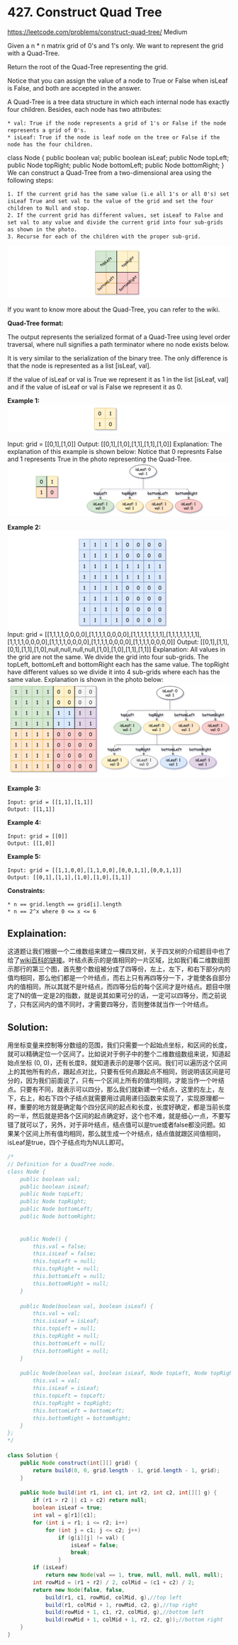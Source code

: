 # 427. Construct Quad Tree
<https://leetcode.com/problems/construct-quad-tree/>
Medium


Given a n * n matrix grid of 0's and 1's only. We want to represent the grid with a Quad-Tree.

Return the root of the Quad-Tree representing the grid.

Notice that you can assign the value of a node to True or False when isLeaf is False, and both are accepted in the answer.

A Quad-Tree is a tree data structure in which each internal node has exactly four children. Besides, each node has two attributes:

    * val: True if the node represents a grid of 1's or False if the node represents a grid of 0's. 
    * isLeaf: True if the node is leaf node on the tree or False if the node has the four children.
class Node {
    public boolean val;
    public boolean isLeaf;
    public Node topLeft;
    public Node topRight;
    public Node bottomLeft;
    public Node bottomRight;
}
We can construct a Quad-Tree from a two-dimensional area using the following steps:

    1. If the current grid has the same value (i.e all 1's or all 0's) set isLeaf True and set val to the value of the grid and set the four children to Null and stop.
    2. If the current grid has different values, set isLeaf to False and set val to any value and divide the current grid into four sub-grids as shown in the photo.
    3. Recurse for each of the children with the proper sub-grid.

![alt text](../resources/new_top.png)

If you want to know more about the Quad-Tree, you can refer to the wiki.

**Quad-Tree format:**

The output represents the serialized format of a Quad-Tree using level order traversal, where null signifies a path terminator where no node exists below.

It is very similar to the serialization of the binary tree. The only difference is that the node is represented as a list [isLeaf, val].

If the value of isLeaf or val is True we represent it as 1 in the list [isLeaf, val] and if the value of isLeaf or val is False we represent it as 0.

**Example 1:**
![alt text](../resources/grid1.png)

Input: grid = [[0,1],[1,0]]
Output: [[0,1],[1,0],[1,1],[1,1],[1,0]]
Explanation: The explanation of this example is shown below:
Notice that 0 represnts False and 1 represents True in the photo representing the Quad-Tree.
![alt text](../resources/e1tree.png)

**Example 2:**
![alt text](../resources/e2mat.png)
Input: grid = [[1,1,1,1,0,0,0,0],[1,1,1,1,0,0,0,0],[1,1,1,1,1,1,1,1],[1,1,1,1,1,1,1,1],[1,1,1,1,0,0,0,0],[1,1,1,1,0,0,0,0],[1,1,1,1,0,0,0,0],[1,1,1,1,0,0,0,0]]
Output: [[0,1],[1,1],[0,1],[1,1],[1,0],null,null,null,null,[1,0],[1,0],[1,1],[1,1]]
Explanation: All values in the grid are not the same. We divide the grid into four sub-grids.
The topLeft, bottomLeft and bottomRight each has the same value.
The topRight have different values so we divide it into 4 sub-grids where each has the same value.
Explanation is shown in the photo below:
![alt text](../resources/e2tree.png)

**Example 3:**

    Input: grid = [[1,1],[1,1]]
    Output: [[1,1]]

**Example 4:**

    Input: grid = [[0]]
    Output: [[1,0]]

**Example 5:**

    Input: grid = [[1,1,0,0],[1,1,0,0],[0,0,1,1],[0,0,1,1]]
    Output: [[0,1],[1,1],[1,0],[1,0],[1,1]]
 

**Constraints:**

    * n == grid.length == grid[i].length
    * n == 2^x where 0 <= x <= 6

## Explaination: 

这道题让我们根据一个二维数组来建立一棵四叉树，关于四叉树的介绍题目中也了给了[wiki百科的链接](https://zh.wikipedia.org/wiki/四叉树)。叶结点表示的是值相同的一片区域，比如我们看二维数组图示那行的第三个图，首先整个数组被分成了四等份，左上，左下，和右下部分内的值均相同，那么他们都是一个叶结点，而右上只有再四等分一下，才能使各自部分内的值相同，所以其就不是叶结点，而四等分后的每个区间才是叶结点。题目中限定了N的值一定是2的指数，就是说其如果可分的话，一定可以四等分，而之前说了，只有区间内的值不同时，才需要四等分，否则整体就当作一个叶结点。


## Solution: 

用坐标变量来控制等分数组的范围，我们只需要一个起始点坐标，和区间的长度，就可以精确定位一个区间了。比如说对于例子中的整个二维数组数组来说，知道起始点坐标 (0, 0)，还有长度8，就知道表示的是哪个区间。我们可以遍历这个区间上的其他所有的点，跟起点对比，只要有任何点跟起点不相同，则说明该区间是可分的，因为我们前面说了，只有一个区间上所有的值均相同，才能当作一个叶结点。只要有不同，就表示可以四分，那么我们就新建一个结点，这里的左上，左下，右上，和右下四个子结点就需要用过调用递归函数来实现了，实现原理都一样，重要的地方就是确定每个四分区间的起点和长度，长度好确定，都是当前长度的一半，然后就是把各个区间的起点确定好，这个也不难，就是细心一点，不要写错了就可以了，另外，对于非叶结点，结点值可以是true或者false都没问题。如果某个区间上所有值均相同，那么就生成一个叶结点，结点值就跟区间值相同，isLeaf是true，四个子结点均为NULL即可。

```java
/*
// Definition for a QuadTree node.
class Node {
    public boolean val;
    public boolean isLeaf;
    public Node topLeft;
    public Node topRight;
    public Node bottomLeft;
    public Node bottomRight;

    
    public Node() {
        this.val = false;
        this.isLeaf = false;
        this.topLeft = null;
        this.topRight = null;
        this.bottomLeft = null;
        this.bottomRight = null;
    }
    
    public Node(boolean val, boolean isLeaf) {
        this.val = val;
        this.isLeaf = isLeaf;
        this.topLeft = null;
        this.topRight = null;
        this.bottomLeft = null;
        this.bottomRight = null;
    }
    
    public Node(boolean val, boolean isLeaf, Node topLeft, Node topRight, Node bottomLeft, Node bottomRight) {
        this.val = val;
        this.isLeaf = isLeaf;
        this.topLeft = topLeft;
        this.topRight = topRight;
        this.bottomLeft = bottomLeft;
        this.bottomRight = bottomRight;
    }
};
*/

class Solution {
    public Node construct(int[][] grid) {
        return build(0, 0, grid.length - 1, grid.length - 1, grid);
    }
    
    public Node build(int r1, int c1, int r2, int c2, int[][] g) {
        if (r1 > r2 || c1 > c2) return null;
        boolean isLeaf = true;
        int val = g[r1][c1];
        for (int i = r1; i <= r2; i++)
            for (int j = c1; j <= c2; j++)
                if (g[i][j] != val) {
                    isLeaf = false;
                    break;
                }
        if (isLeaf)
            return new Node(val == 1, true, null, null, null, null);
        int rowMid = (r1 + r2) / 2, colMid = (c1 + c2) / 2;
        return new Node(false, false,
            build(r1, c1, rowMid, colMid, g),//top left 
            build(r1, colMid + 1, rowMid, c2, g),//top right
            build(rowMid + 1, c1, r2, colMid, g),//bottom left 
            build(rowMid + 1, colMid + 1, r2, c2, g));//bottom right
    }
}
```